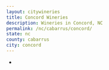 ```yaml
---
layout: citywineries
title: Concord Wineries
description: Wineries in Concord, NC
permalink: /nc/cabarrus/concord/
state: nc
county: cabarrus
city: concord
---
```

-
